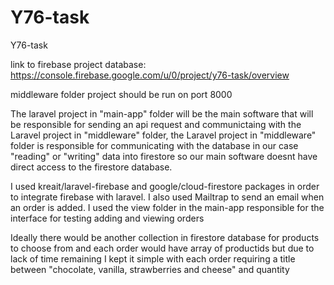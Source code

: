 # Y76-task
Y76-task

link to firebase project database: https://console.firebase.google.com/u/0/project/y76-task/overview

middleware folder project should be run on port 8000

The laravel project in "main-app" folder will be the main software that will be responsible for sending an api request and communictaing with the Laravel project in "middleware" folder, the Laravel project in "middleware" folder is responsible for communicating with the database in our case "reading" or "writing" data into firestore so our main software doesnt have direct access to the firestore database. 

I used kreait/laravel-firebase and google/cloud-firestore packages in order to integrate firebase with laravel.
I also used Mailtrap to send an email when an order is added.
I used the view folder in the main-app responsible for the interface for testing adding and viewing orders

Ideally there would be another collection in firestore database for products to choose from and each order would have array of productids but due to lack of time remaining I kept it simple with each order requiring a title between "chocolate, vanilla, strawberries and cheese" and quantity

